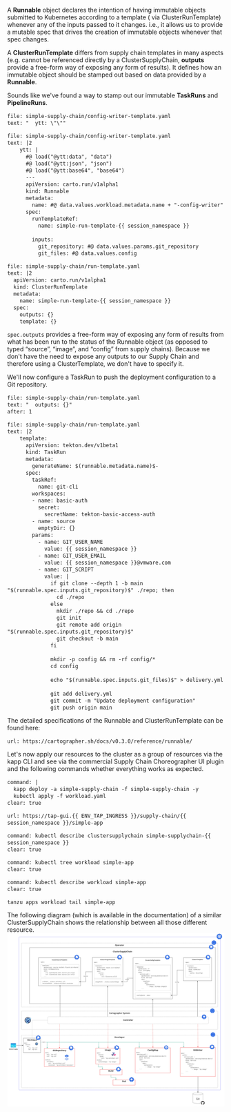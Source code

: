 A **Runnable** object declares the intention of having immutable objects submitted to Kubernetes according to a template ( via ClusterRunTemplate) whenever any of the inputs passed to it changes. i.e., it allows us to provide a mutable spec that drives the creation of immutable objects whenever that spec changes.

A **ClusterRunTemplate** differs from supply chain templates in many aspects (e.g. cannot be referenced directly by a ClusterSupplyChain, **outputs** provide a free-form way of exposing any form of results). It defines how an immutable object should be stamped out based on data provided by a **Runnable**.

Sounds like we've found a way to stamp out our immutable **TaskRuns** and **PipelineRuns**.
```editor:select-matching-text
file: simple-supply-chain/config-writer-template.yaml
text: "  ytt: \"\""
```
```editor:replace-text-selection
file: simple-supply-chain/config-writer-template.yaml
text: |2
    ytt: |
      #@ load("@ytt:data", "data")
      #@ load("@ytt:json", "json")
      #@ load("@ytt:base64", "base64")
      ---
      apiVersion: carto.run/v1alpha1
      kind: Runnable
      metadata:
        name: #@ data.values.workload.metadata.name + "-config-writer"
      spec:
        runTemplateRef:
          name: simple-run-template-{{ session_namespace }}

        inputs:
          git_repository: #@ data.values.params.git_repository
          git_files: #@ data.values.config
```

```editor:append-lines-to-file
file: simple-supply-chain/run-template.yaml
text: |2
  apiVersion: carto.run/v1alpha1
  kind: ClusterRunTemplate
  metadata:
    name: simple-run-template-{{ session_namespace }}
  spec:
    outputs: {}
    template: {}
```
`spec.outputs` provides a free-form way of exposing any form of results from what has been run to the status of the Runnable object (as opposed to typed “source”, “image”, and “config” from supply chains). Because we don't have the need to expose any outputs to our Supply Chain and therefore using a ClusterTemplate, we don't have to specify it.

We'll now configure a TaskRun to push the deployment configuration to a Git repository.
```editor:select-matching-text
file: simple-supply-chain/run-template.yaml
text: "  outputs: {}"
after: 1
```
```editor:replace-text-selection
file: simple-supply-chain/run-template.yaml
text: |2
    template:
      apiVersion: tekton.dev/v1beta1
      kind: TaskRun
      metadata:
        generateName: $(runnable.metadata.name)$-
      spec:
        taskRef:
          name: git-cli
        workspaces:
        - name: basic-auth
          secret:
            secretName: tekton-basic-access-auth
        - name: source
          emptyDir: {}
        params:
          - name: GIT_USER_NAME
            value: {{ session_namespace }}
          - name: GIT_USER_EMAIL
            value: {{ session_namespace }}@vmware.com
          - name: GIT_SCRIPT
            value: |
              if git clone --depth 1 -b main "$(runnable.spec.inputs.git_repository)$" ./repo; then
                cd ./repo
              else
                mkdir ./repo && cd ./repo
                git init 
                git remote add origin "$(runnable.spec.inputs.git_repository)$"                
                git checkout -b main
              fi

              mkdir -p config && rm -rf config/*
              cd config

              echo "$(runnable.spec.inputs.git_files)$" > delivery.yml

              git add delivery.yml
              git commit -m "Update deployment configuration"
              git push origin main
```

The detailed specifications of the Runnable and ClusterRunTemplate can be found here: 
```dashboard:open-url
url: https://cartographer.sh/docs/v0.3.0/reference/runnable/
```

Let's now apply our resources to the cluster as a group of resources via the kapp CLI and see via the commercial Supply Chain Choreographer UI plugin and the following commands whether everything works as expected.
```terminal:execute
command: |
  kapp deploy -a simple-supply-chain -f simple-supply-chain -y
  kubectl apply -f workload.yaml
clear: true
```
```dashboard:open-url
url: https://tap-gui.{{ ENV_TAP_INGRESS }}/supply-chain/{{ session_namespace }}/simple-app
```
```terminal:execute
command: kubectl describe clustersupplychain simple-supplychain-{{ session_namespace }}
clear: true
```
```terminal:execute
command: kubectl tree workload simple-app
clear: true
```
```terminal:execute
command: kubectl describe workload simple-app 
clear: true
```
```execute-2
tanzu apps workload tail simple-app 
```

The following diagram (which is available in the documentation) of a similar ClusterSupplyChain shows the relationship between all those different resource.
![](../images/supplychain.png)